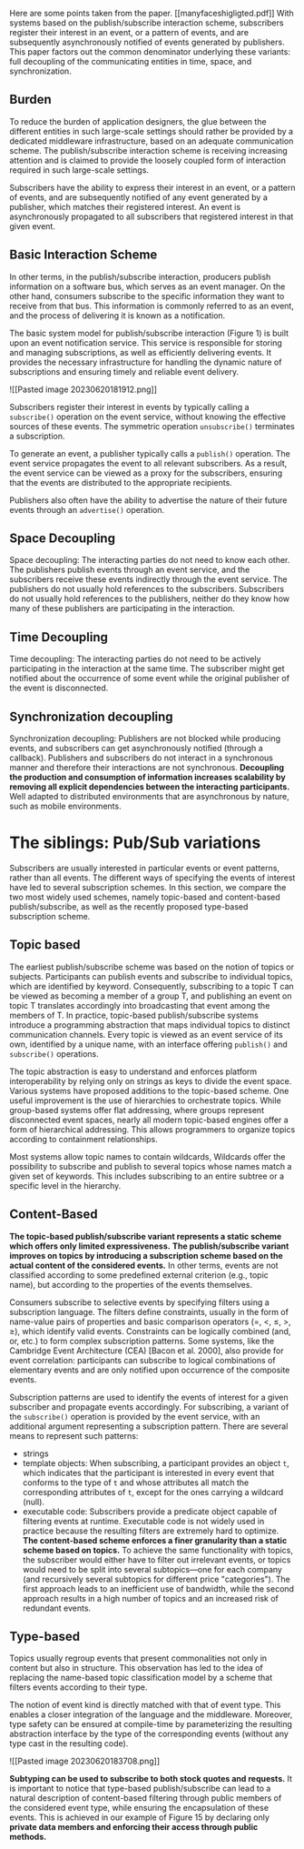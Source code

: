 Here are some points taken from the paper. [[manyfaceshigligted.pdf]]
With systems based on the publish/subscribe interaction scheme,
subscribers register their interest in an event, or a pattern of events, and are
subsequently asynchronously notified of events generated by publishers.
This paper factors out the common
denominator underlying these variants: full decoupling of the communicating entities
in time, space, and synchronization. 


## Burden
To reduce the burden of application designers, the glue between the different entities in such large-scale settings should rather be provided by a dedicated middleware infrastructure, based on an adequate communication scheme. The publish/subscribe interaction scheme is receiving increasing attention and is claimed to provide the loosely coupled form of interaction required in such large-scale settings.

Subscribers have the ability to express their interest in an event, or a pattern of events, and are subsequently notified of any event generated by a publisher, which matches their registered interest. An event is asynchronously propagated to all subscribers that registered interest in that given event.

## Basic Interaction Scheme
In other terms, in the publish/subscribe interaction, producers publish information on a software bus, which serves as an event manager. On the other hand, consumers subscribe to the specific information they want to receive from that bus. This information is commonly referred to as an event, and the process of delivering it is known as a notification.

The basic system model for publish/subscribe interaction (Figure 1) is built upon an event notification service. This service is responsible for storing and managing subscriptions, as well as efficiently delivering events. It provides the necessary infrastructure for handling the dynamic nature of subscriptions and ensuring timely and reliable event delivery.

![[Pasted image 20230620181912.png]]


Subscribers register their interest in events by typically calling a `subscribe()` operation on the event service, without knowing the effective sources of these events.
The symmetric operation `unsubscribe()` terminates a subscription.

To generate an event, a publisher typically calls a `publish()` operation. The event service propagates the event to all relevant subscribers. As a result, the event service can be viewed as a proxy for the subscribers, ensuring that the events are distributed to the appropriate recipients.

Publishers also often have the ability to advertise the nature of their future events through an `advertise()` operation.


## Space Decoupling
Space decoupling: The interacting parties do not need to know each other.
The publishers publish events through an event service, and the subscribers receive these events indirectly through the event service. The publishers do not usually hold references to the subscribers.
Subscribers do not usually hold references to the publishers, neither do they know how many of these publishers are participating in the interaction.

## Time Decoupling
Time decoupling: The interacting parties do not need to be actively participating in the interaction at the same time.
The subscriber might get notified about the occurrence of some event while the original publisher of the event is disconnected.

## Synchronization decoupling
Synchronization decoupling: Publishers are not blocked while producing events, and subscribers can get asynchronously notified (through a callback).
Publishers and subscribers do not interact in a synchronous manner and therefore their interactions are not synchronous.
**Decoupling the production and consumption of information increases scalability by removing all explicit dependencies between the interacting participants.**
Well adapted to distributed environments that are asynchronous by nature, such as mobile environments.

# The siblings: Pub/Sub variations
Subscribers are usually interested in particular events or event patterns, rather than all events. The different ways of specifying the events of interest have led to several subscription schemes. In this section, we compare the two most widely used schemes, namely topic-based and content-based publish/subscribe, as well as the recently proposed type-based subscription scheme.

## Topic based
The earliest publish/subscribe scheme was based on the notion of topics or subjects.
Participants can publish events and subscribe to individual topics, which are identified by keyword.
Consequently, subscribing to a topic T can be viewed as becoming a member of a group T, and publishing an event on topic T translates accordingly into broadcasting that event among the members of T.
In practice, topic-based publish/subscribe systems introduce a programming abstraction that maps individual topics to distinct communication channels.
Every topic is viewed as an event service of its own, identified by a unique name, with an interface offering `publish()` and `subscribe()` operations.

The topic abstraction is easy to understand and enforces platform interoperability by relying only on strings as keys to divide the event space. Various systems have proposed additions to the topic-based scheme. One useful improvement is the use of hierarchies to orchestrate topics. While group-based systems offer flat addressing, where groups represent disconnected event spaces, nearly all modern topic-based engines offer a form of hierarchical addressing. This allows programmers to organize topics according to containment relationships.

Most systems allow topic names to contain wildcards, Wildcards offer the possibility to subscribe and publish to several topics whose names match a given set of keywords. This includes subscribing to an entire subtree or a specific level in the hierarchy.


## Content-Based
**The topic-based publish/subscribe variant represents a static scheme which offers only limited expressiveness.**
**The publish/subscribe variant improves on topics by introducing a subscription scheme based on the actual content of the considered events.** In other terms, events are not classified according to some predefined external criterion (e.g., topic name), but according to the properties of the events themselves.

Consumers subscribe to selective events by specifying filters using a subscription language. The filters define constraints, usually in the form of name-value pairs of properties and basic comparison operators (=, <, ≤, >, ≥), which identify valid events. Constraints can be logically combined (and, or, etc.) to form complex subscription patterns. Some systems, like the Cambridge Event Architecture (CEA) [Bacon et al. 2000], also provide for event correlation: participants can subscribe to logical combinations of elementary events and are only notified upon occurrence of the composite events.

Subscription patterns are used to identify the events of interest for a given subscriber and propagate events accordingly. For subscribing, a variant of the `subscribe()` operation is provided by the event service, with an additional argument representing a subscription pattern.
There are several means to represent such patterns:
* strings
* template objects: When subscribing, a participant provides an object `t`, which indicates that the participant is interested in every event that conforms to the type of `t` and whose attributes all match the corresponding attributes of `t`, except for the ones carrying a wildcard (null).
* executable code: Subscribers provide a predicate object capable of filtering events at runtime.  Executable code is not widely used in practice because the resulting filters are extremely hard to optimize.
**The content-based scheme enforces a finer granularity than a static scheme based on topics.** To achieve the same functionality with topics, the subscriber would either have to filter out irrelevant events, or topics would need to be split into several subtopics—one for each company (and recursively several subtopics for different price "categories"). The first approach leads to an inefficient use of bandwidth, while the second approach results in a high number of topics and an increased risk of redundant events.

## Type-based
Topics usually regroup events that present commonalities not only in content but also in structure. This observation has led to the idea of replacing the name-based topic classification model by a scheme that filters events according to their type.

The notion of event kind is directly matched with that of event type. This enables a closer integration of the language and the middleware. Moreover, type safety can be ensured at compile-time by parameterizing the resulting abstraction interface by the type of the corresponding events (without any type cast in the resulting code).

![[Pasted image 20230620183708.png]]

**Subtyping can be used to subscribe to both stock quotes and requests.**
It is important to notice that type-based publish/subscribe can lead to a natural description of content-based filtering through public members of the considered event type, while ensuring the encapsulation of these events. This is achieved in our example of Figure 15 by declaring only **private data members and enforcing their access through public methods.**
